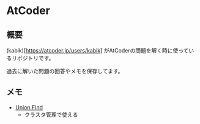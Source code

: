 # AtCoder

## 概要

(kabik)[https://atcoder.jp/users/kabik] がAtCoderの問題を解く時に使っているリポジトリです。

過去に解いた問題の回答やメモを保存してます。


## メモ

- [Union Find](https://www.slideshare.net/chokudai/union-find-49066733)
    - クラスタ管理で使える
